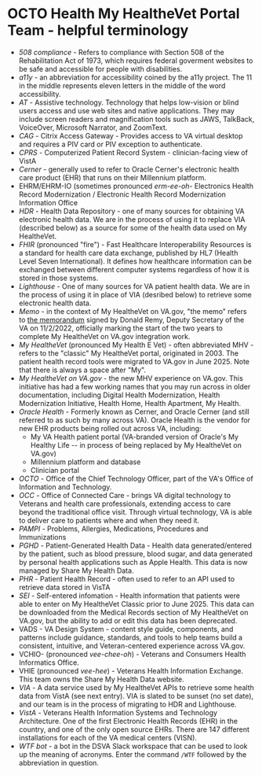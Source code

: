 # OCTO Health My HealtheVet Portal Team - helpful terminology
- _508 compliance_ - Refers to compliance with Section 508 of the Rehabilitation Act of 1973, which requires federal goverment websites to be safe and accessible for people with disabilities.
- _a11y_ - an abbreviation for accessibility coined by the a11y project.  The 11 in the middle represents eleven letters in the middle of the word accessibility.
- _AT_ - Assistive technology.  Technology that helps low-vision or blind users access and use web sites and native applications.  They may include screen readers and magnification tools such as JAWS, TalkBack, VoiceOver, Microsoft Narrator, and ZoomText.
- _CAG_ - Citrix Access Gateway - Provides access to VA virtual desktop and requires a PIV card or PIV exception to authenticate.
- _CPRS_ - Computerized Patient Record System - clinician-facing view of VistA
- _Cerner_ - generally used to refer to Oracle Cerner's electronic health care product (EHR) that runs on their Millennium platform.  
- EHRM/EHRM-IO (sometimes pronounced _erm-ee-oh_- Electronics Health Record Modernization / Electronic Health Record Modernization Information Office
- _HDR_ - Health Data Repository - one of many sources for obtaining VA electronic health data.  We are in the process of using it to replace VIA (described below) as a source for some of the health data used on My HealtheVet.
- _FHIR_ (pronounced "fire") - Fast Healthcare Interoperability Resources is a standard for health care data exchange, published by HL7 (Health Level Seven International).  It defines how healthcare information can be exchanged between different computer systems regardless of how it is stored in those systems.
- _Lighthouse_ - One of many sources for VA patient health data.  We are in the process of using it in place of VIA (desribed below) to retrieve some electronic health data.
- _Memo_ - in the context of My HealtheVet on VA.gov, "the memo" refers to [the memorandum](https://dsva.slack.com/files/U772MC9BQ/F049D5Q3WG2/depsec_signed_views___8149650.pdf) signed by Donald Remy, Deputy Secretary of the VA on 11/2/2022, officially marking the start of the two years to complete My HealtheVet on VA.gov integration work.  
- _My HealtheVet_ (pronounced My Health E Vet) - often abbreviated MHV - refers to the "classic" My HealtheVet portal, originated in 2003.  The patient health record tools were migrated to VA.gov in June 2025.  Note that there is always a space after "My". 
- _My HealtheVet on VA.gov_ - the new MHV experience on VA.gov.  This initiative has had a few working names that you may run across in older documentation, including Digital Health Modernization, Health Modernization Initiative, Health Home, Health Apartment, My Health.
- _Oracle Health_ - Formerly known as Cerner, and Oracle Cerner (and still referred to as such by many across VA).  Oracle Health is the vendor for new EHR products being rolled out across VA, including:
   -  My VA Health patient portal (VA-branded version of Oracle's My Healthy Life -- in process of being replaced by My HealtheVet on VA.gov)
   -  Millennium platform and database
   -  Clinician portal
- _OCTO_ - Office of the Chief Technology Officer, part of the VA's Office of Information and Technology.
- _OCC_ - Office of Connected Care - brings VA digital technology to Veterans and health care professionals, extending access to care beyond the traditional office visit. Through virtual technology, VA is able to deliver care to patients where and when they need it.
- _PAMPI_ - Problems, Allergies, Medications, Procedures and Immunizations
- _PGHD_ - Patient-Generated Health Data - Health data generated/entered by the patient, such as blood pressure, blood sugar, and data generated by personal health applications such as Apple Health.  This data is now managed by Share My Health Data.
- _PHR_ - Patient Health Record - often used to refer to an API used to retrieve data stored in VisTA
- _SEI_ - Self-entered infomation - Health information that patients were able to enter on My HealtheVet Classic prior to June 2025.   This data can be downloaded from the Medical Records section of My HealtheVet on VA.gov, but the ability to add or edit this data has been deprecated.
- VADS - VA Design System - content style guide, components, and patterns include guidance, standards, and tools to help teams build a consistent, intuitive, and Veteran-centered experience across VA.gov.
- VCHIO- (pronounced _vee-chee-oh_) - Veterans and Consumers Health Informatics Office.
- VHIE (pronounced _vee-hee_) - Veterans Health Information Exchange.  This team owns the Share My Health Data website.
- _VIA_ - A data service used by My HealtheVet APIs to retrieve some health data from VistA (see next entry).  VIA is slated to be sunset (no set date), and our team is in the process of migrating to HDR and Lighthouse.
- _VistA_ - Veterans Health Information Systems and Technology Architecture.  One of the first Electronic Health Records (EHR) in the country, and one of the only open source EHRs.  There are 147 different installations for each of the VA medical centers (VISN). 
- _WTF bot_ - a bot in the DSVA Slack workspace that can be used to look up the meaning of acronyms.  Enter the command `/WTF` followed by the abbreviation in question.
